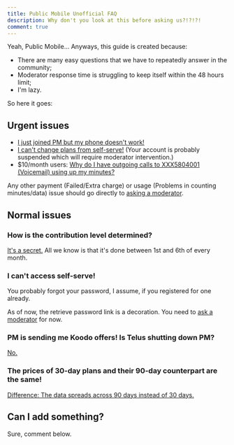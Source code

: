 ```yaml
---
title: Public Mobile Unofficial FAQ
description: Why don't you look at this before asking us?!?!?!
comment: true
---
```


Yeah, Public Mobile... Anyways, this guide is created because:

* There are many easy questions that we have to repeatedly answer in the community;
* Moderator response time is struggling to keep itself within the 48 hours limit;
* I'm lazy.

So here it goes:

## Urgent issues
* [I just joined PM but my phone doesn't work!](./sim)
* [I can't change plans from self-serve!](https://productioncommunity.publicmobile.ca/t5/Self-Serve/Can-t-switch-plans/m-p/248454) (Your account is probably suspended which will require moderator intervention.)
* $10/month users: [Why do I have outgoing calls to XXX5804001 (Voicemail) using up my minutes?](https://productioncommunity.publicmobile.ca/t5/Announcements/Plan-updates-new-10-limited-talk-and-text-plan/m-p/233167/highlight/true#M15031)

Any other payment (Failed/Extra charge) or usage (Problems in counting minutes/data) issue should go directly to [asking a moderator](https://productioncommunity.publicmobile.ca/t5/Knowledge-Base/The-Public-Mobile-Moderator-Team/ta-p/251759).

## Normal issues
### How is the contribution level determined?
[It's a secret.](https://productioncommunity.publicmobile.ca/t5/Rewards/List-of-Reward-Levels/m-p/267647) All we know is that it's done between 1st and 6th of every month.

### I can't access self-serve!
You probably forgot your password, I assume, if you registered for one already.

As of now, the retrieve password link is a decoration. You need to [ask a moderator](https://productioncommunity.publicmobile.ca/t5/Knowledge-Base/The-Public-Mobile-Moderator-Team/ta-p/251759) for now.

### PM is sending me Koodo offers! Is Telus shutting down PM?
[No.](https://productioncommunity.publicmobile.ca/t5/Getting-Started/public-mobiles-future/m-p/255888/highlight/true#M45088)

### The prices of 30-day plans and their 90-day counterpart are the same!
[Difference: The data spreads across 90 days instead of 30 days.](https://productioncommunity.publicmobile.ca/t5/Announcements/Plan-updates-new-10-limited-talk-and-text-plan/m-p/233185/highlight/true#M15040)

## Can I add something?
Sure, comment below.
